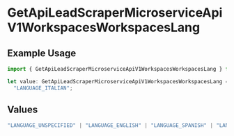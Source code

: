 # GetApiLeadScraperMicroserviceApiV1WorkspacesWorkspacesLang

## Example Usage

```typescript
import { GetApiLeadScraperMicroserviceApiV1WorkspacesWorkspacesLang } from "oppulence-backend-sdk/models/operations";

let value: GetApiLeadScraperMicroserviceApiV1WorkspacesWorkspacesLang =
  "LANGUAGE_ITALIAN";
```

## Values

```typescript
"LANGUAGE_UNSPECIFIED" | "LANGUAGE_ENGLISH" | "LANGUAGE_SPANISH" | "LANGUAGE_FRENCH" | "LANGUAGE_GERMAN" | "LANGUAGE_ITALIAN" | "LANGUAGE_PORTUGUESE" | "LANGUAGE_DUTCH" | "LANGUAGE_RUSSIAN" | "LANGUAGE_CHINESE" | "LANGUAGE_JAPANESE" | "LANGUAGE_KOREAN" | "LANGUAGE_ARABIC" | "LANGUAGE_HINDI" | "LANGUAGE_GREEK" | "LANGUAGE_TURKISH"
```